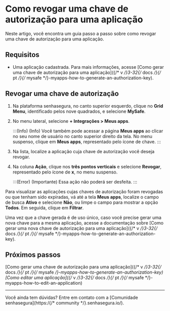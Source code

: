 # Como revogar uma chave de autorização para uma aplicação

Neste artigo, você encontra um guia passo a passo sobre como revogar uma chave de autorização para uma aplicação.

## Requisitos

* Uma aplicação cadastrada. Para mais informações, acesse [Como gerar uma chave de autorização para uma aplicação]({/* v */}3-32{/* docs */}{/* pt */}{/* mysafe */}-myapps-how-to-generate-an-authorization-key).

## Revogar uma chave de autorização

1. Na plataforma senhasegura, no canto superior esquerdo, clique no **Grid Menu**, identificado pelos nove quadrados, e selecione **MySafe**.
2. No menu lateral, selecione **+ Integrações > Meus apps**.

    :::(Info) (Info)
    Você também pode acessar a página **Meus apps** ao clicar no seu nome de usuário no canto superior direito da tela. No menu suspenso, clique em **Meus apps**, representado pelo ícone de chave.
    :::
    
3. Na lista, localize a aplicação cuja chave de autorização você deseja revogar.
4. Na coluna **Ação**, clique nos **três pontos verticais** e selecione **Revogar**, representado pelo ícone de **x**, no menu suspenso.

    :::(Error) (Importante)
    Essa ação não poderá ser desfeita.
    :::
 
 
Para visualizar as aplicações cujas chaves de autorização foram revogadas ou que tenham sido expiradas, vá até a tela **Meus apps**, localize o campo de busca **Ativo** e selecione **Não**, ou limpe o campo para mostrar a opção **Todos**. Em seguida, clique em **Filtrar**.

Uma vez que a chave gerada é de uso único, caso você precise gerar uma nova chave para a mesma aplicação, acesse a documentação sobre [Como gerar uma nova chave de autorização para uma aplicação]({/* v */}3-32{/* docs */}{/* pt */}{/* mysafe */}-myapps-how-to-generate-an-authorization-key).

## **Próximos passos**
[Como gerar uma chave de autorização para uma aplicação]({/* v */}3-32{/* docs */}{/* pt */}{/* mysafe */}-myapps-how-to-generate-an-authorization-key)
[Como editar uma aplicação]({/* v */}3-32{/* docs */}{/* pt */}{/* mysafe */}-myapps-how-to-edit-an-application)


* * *

Você ainda tem dúvidas? Entre em contato com a [Comunidade senhasegura](https:/{/* community */}.senhasegura.io/).